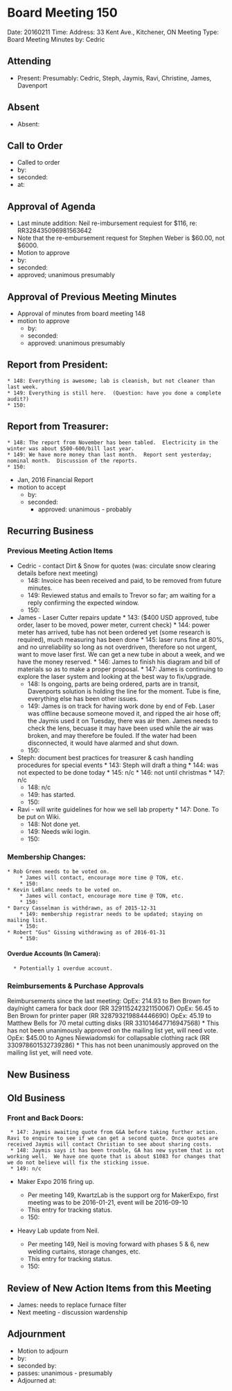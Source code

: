 # Board Meeting 150

Date: 20160211
Time: 
Address: 33 Kent Ave., Kitchener, ON
Meeting Type: Board Meeting
Minutes by: Cedric

## Attending
* Present: Presumably: Cedric, Steph, Jaymis, Ravi, Christine, James, Davenport

## Absent
* Absent:

## Call to Order
* Called to order
 * by: 
 * seconded: 
 * at: 

## Approval of Agenda
* Last minute addition: Neil re-imbursement requiest for $116, re: RR328435096981563642
* Note that the re-embursement request for Stephen Weber is $60.00, not $6000.
* Motion to approve
 * by: 
 * seconded: 
 * approved; unanimous presumably

## Approval of Previous Meeting Minutes
* Approval of minutes from board meeting 148
 * motion to approve
     * by: 
     * seconded: 
     * approved: unanimous presumably

## Report from President:
	* 148: Everything is awesome; lab is cleanish, but not cleaner than last week.
	* 149: Everything is still here.  (Question: have you done a complete audit?)
	* 150:

## Report from Treasurer:
	* 148: The report from November has been tabled.  Electricity in the winter was about $500-600/bill last year.
	* 149: We have more money than last month.  Report sent yesterday; nominal month.  Discussion of the reports.
	* 150:

* Jan, 2016 Financial Report
 * motion to accept
     * by: 
     * seconded: 
        * approved: unanimous - probably

## Recurring Business

### Previous Meeting Action Items
* Cedric - contact Dirt & Snow for quotes (was: circulate snow clearing details before next meeting)
	* 148: Invoice has been received and paid, to be removed from future minutes.
	* 149: Reviewed status and emails to Trevor so far; am waiting for a reply confirming the expected window.
	* 150: 
* James - Laser Cutter repairs update
        * 143: ($400 USD approved, tube order, laser to be moved, power meter, current check)
        * 144: power meter has arrived, tube has not been ordered yet (some research is required), much measuring has been done
        * 145: laser runs fine at 80%, and no unreliability so long as not overdriven, therefore so not urgent, want to move laser first.  We can get a new tube in about a week, and we have the money reserved.
        * 146: James to finish his diagram and bill of materials so as to make a proper proposal.
        * 147: James is continuing to explore the laser system and looking at the best way to fix/upgrade.
	* 148: Is ongoing, parts are being ordered, parts are in transit, Davenports solution is holding the line for the moment.  Tube is fine, everything else has been other issues.
	* 149: James is on track for having work done by end of Feb.  Laser was offline because someone moved it, and ripped the air hose off; the Jaymis used it on Tuesday, there was air then.  James needs to check the lens, becuase it may have been used while the air was broken, and may therefore be fouled.  If the water had been disconnected, it would have alarmed and shut down.
	* 150: 
* Steph: document best practices for treasurer & cash handling procedures for special events
        * 143: Steph will draft a thing
        * 144: was not expected to be done today
        * 145: n/c
        * 146: not until christmas
        * 147: n/c
	* 148: n/c
	* 149: has started.
	* 150:
* Ravi - will write guidelines for how we sell lab property
        * 147: Done. To be put on Wiki.
	* 148: Not done yet.
	* 149: Needs wiki login.
	* 150:

### Membership Changes: 
	* Rob Green needs to be voted on.
		* James will contact, encourage more time @ TON, etc.
		* 150: 
	* Kevin LeBlanc needs to be voted on.
		* James will contact, encourage more time @ TON, etc.
		* 150:
	* Darcy Casselman is withdrawn, as of 2015-12-31
		* 149: membership registrar needs to be updated; staying on mailing list.
		* 150:
	* Robert "Gus" Gissing withdrawing as of 2016-01-31
		* 150:

#### Overdue Accounts (In Camera):
      * Potentially 1 overdue account.

### Reimbursements & Purchase Approvals
Reimbursements since the last meeting:
OpEx: 214.93 to Ben Brown for day/night camera for back door (RR 329115242321150067)
OpEx: 56.45 to Ben Brown for printer paper (RR 328793219884446690)
OpEx: 45.19 to Matthew Bells for 70 metal cutting disks (RR 331014647716947568)
	* This has not been unanimously approved on the mailing list yet, will need vote.
OpEx: $45.00 to Agnes Niewiadomski for collapsable clothing rack (RR 330978601532739286)
	* This has not been unanimously approved on the mailing list yet, will need vote.

## New Business

## Old Business

### Front and Back Doors:
     * 147: Jaymis awaiting quote from G&A before taking further action. Ravi to enquire to see if we can get a second quote. Once quotes are received Jaymis will contact Christian to see about sharing costs. 
     * 148: Jaymis says it has been trouble, GA has new system that is not working well.  We have one quote that is about $1083 for changes that we do not believe will fix the sticking issue.
     * 149: n/c
* Maker Expo 2016 firing up.
	* Per meeting 149, KwartzLab is the support org for MakerExpo, first meeting was to be 2016-01-21, event will be 2016-09-10
	* This entry for tracking status.
	* 150:

* Heavy Lab update from Neil.
	* Per meeting 149, Neil is moving forward with phases 5 & 6, new welding curtains, storage changes, etc.
	* This entry for tracking status.
	* 150:

## Review of New Action Items from this Meeting
* James: needs to replace furnace filter
* Next meeting - discussion wardenship

## Adjournment
* Motion to adjourn
 * by: 
 * seconded by: 
 * passes: unanimous - presumably
* Adjourned at: 
